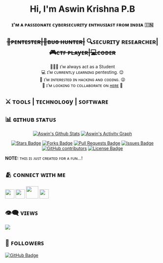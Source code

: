 <!---INTRODUCTION--->

<p align="center"><h1 align="center"> Hi, I'm Aswin Krishna P.B</h1> </p>
<h3 align="center">ɪ'ᴍ ᴀ ᴩᴀꜱꜱɪᴏɴᴀᴛᴇ ᴄyʙᴇʀꜱᴇᴄᴜʀɪᴛy ᴇɴᴛʜᴜꜱɪᴀꜱᴛ ꜰʀᴏᴍ ɪɴᴅɪᴀ 🇮🇳</h3>
<h2 align="center"><strike>🔏ᴩᴇɴᴛᴇꜱᴛᴇʀ|🐞ʙᴜɢ ʜᴜɴᴛᴇʀ|</strike> 🔍ꜱᴇᴄᴜʀɪᴛy ʀᴇꜱᴇᴀʀᴄʜᴇʀ|<strike>🎮ᴄᴛꜰ ᴩʟᴀyᴇʀ|💻ᴄᴏᴅᴇʀ</strike></h2>

<!---
<a href="#"><img width="100%" height="auto" src="https://github.com/aswinkrishnapb/aswinkrishnapb/blob/main/resources/cover.jpg" height="175px"/></a>
<a href="#"><img width="100%" height="auto" src="https://github.com/aswinkrishnapb/aswinkrishnapb/blob/main/resources/technovalley.jpeg" height="175px"/></a>
--->

<p align="center">
🙋🏻‍♂️ ɪ’ᴍ always act as a Student <br>
💻 ɪ’ᴍ ᴄᴜʀʀᴇɴᴛʟy ʟᴇᴀʀɴɪɴɢ pentesting. 😌 <br>
💯 ɪ’ᴍ ɪɴᴛᴇʀᴇꜱᴛᴇᴅ ɪɴ ʜᴀᴄᴋɪɴɢ ᴀɴᴅ ᴄᴏᴅɪɴɢ. 😜 <br>
💬 ɪ’ᴍ ʟᴏᴏᴋɪɴɢ ᴛᴏ ᴄᴏʟʟᴀʙᴏʀᴀᴛᴇ ᴏɴ <a href="https://github.com/aswinkrishnapb/aswinkrishnapb#-%E1%B4%84%E1%B4%8F%C9%B4%C9%B4%E1%B4%87%E1%B4%84%E1%B4%9B-%E1%B4%A1%C9%AA%E1%B4%9B%CA%9C-%E1%B4%8D%E1%B4%87">ʜᴇʀᴇ</a> 😬 <br>
</p>
 
## ⚔️ ᴛᴏᴏʟꜱ | ᴛᴇᴄʜɴᴏʟᴏɢy | ꜱᴏꜰᴛᴡᴀʀᴇ


<!---GITHUB STATUS--->

## 📊 ɢɪᴛʜᴜʙ ꜱᴛᴀᴛᴜꜱ 
<p align="center">
<a href="https://github.com/aswinkrishnapb/github-readme-stats"><img alt="Aswin's Github Stats" src="https://github-readme-stats.vercel.app/api?username=aswinkrishnapb&show_icons=true&count_private=true&theme=react&hide_border=true&bg_color=000000" /></a>
<a href="https://github.com/aswinkrishnapb/github-readme-activity-graph"><img alt="Aswin's Activity Graph" src="https://activity-graph.herokuapp.com/graph?username=aswinkrishnapb&bg_color=000000&color=00ffff&line=00ffff&point=00FF00&hide_border=true" /></a>
</p>
<p align="center">
<a href="https://github.com/aswinkrishnapb/aswinkrishnapb/stargazers"><img src="https://img.shields.io/github/stars/aswinkrishnapb/aswinkrishnapb" alt="Stars Badge"/></a>
<a href="https://github.com/aswinkrishnapb/aswinkrishnapb/network/members"><img src="https://img.shields.io/github/forks/aswinkrishnapb/aswinkrishnapb" alt="Forks Badge"/></a>
<a href="https://github.com/aswinkrishnapb/aswinkrishnapb/pulls"><img src="https://img.shields.io/github/issues-pr/aswinkrishnapb/aswinkrishnapb" alt="Pull Requests Badge"/></a>
<a href="https://github.com/aswinkrishnapb/aswinkrishnapb/issues"><img src="https://img.shields.io/github/issues/aswinkrishnapb/aswinkrishnapb" alt="Issues Badge"/></a>
<a href="https://github.com/aswinkrishnapb/aswinkrishnapb/graphs/contributors"><img alt="GitHub contributors" src="https://img.shields.io/github/contributors/aswinkrishnapb/aswinkrishnapb?color=2b9348"></a>
<a href="https://github.com/aswinkrishnapb/aswinkrishnapb/blob/master/LICENSE"><img src="https://img.shields.io/github/license/aswinkrishnapb/aswinkrishnapb?color=2b9348" alt="License Badge"/></a> 
</p>
<b>NOTE:</b> ᴛʜɪꜱ ɪꜱ ᴊᴜꜱᴛ ᴄʀᴇᴀᴛᴇᴅ ꜰᴏʀ ᴀ ꜰᴜɴ…!

<!---SOCIAL MEDIA--->

## 🫂 ᴄᴏɴɴᴇᴄᴛ ᴡɪᴛʜ ᴍᴇ
<p align="left">
<a href="https://www.linkedin.com/in/aswinkrishnapb4u"><img src="https://github.com/aswinkrishnapb/aswinkrishnapb/blob/main/resources/linkedin.svg" width="30px" /></a>
<a href="https://twitter.com/aswinkrishnapb?s=09"><img src="https://github.com/aswinkrishnapb/aswinkrishnapb/blob/main/resources/twitter.svg" width="30px" /></a>
<a href="https://mail.google.com/mail/u/0/?fs=1&tf=cm&source=mailto&to=aswinkrishnapb@gmail.com"><img src="https://github.com/aswinkrishnapb/aswinkrishnapb/blob/main/resources/gmail.svg" width="40px" /></a>
<a href="https://t.me/mr00100x"><img src="https://github.com/aswinkrishnapb/aswinkrishnapb/blob/main/resources/telegram.svg" width="30px" /></a>
</p>

<!---GITHUB'S VIEWS AND FOLLOWERS--->

## 👁️‍🗨️ ᴠɪᴇᴡꜱ
<a href="https://github.com/aswinkrishnapb"><img src="https://komarev.com/ghpvc/?username=aswinkrishnapb"></a>

## 👣 ꜰᴏʟʟᴏᴡᴇʀꜱ
<a href="https://github.com/aswinkrishnapb?tab=followers"><img src="https://img.shields.io/github/followers/aswinkrishnapb?label=Followers&style=social" alt="GitHub Badge"></a>

<!---END--->
